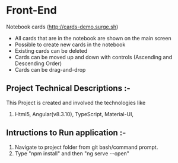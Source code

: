 # Front-End

Notebook cards (http://cards-demo.surge.sh)

* All cards that are in the notebook are shown on the main screen
* Possible to create new cards in the notebook
* Existing cards can be deleted
* Cards can be moved up and down with controls (Ascending and Descending Order)
* Cards can be drag-and-drop

## Project Technical Descriptions :-
 This Project is created and involved the technologies like
 1)  Html5, Angular(v8.3.10), TypeScript, Material-UI, 

## Intructions to Run application :-
 1. Navigate to project folder from git bash/command prompt.
 2. Type "npm install" and then "ng serve --open"
 
